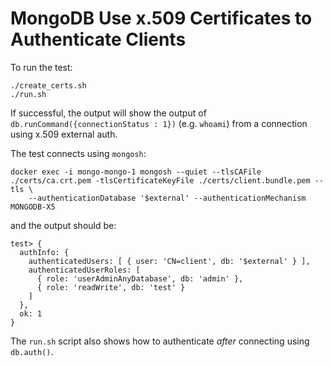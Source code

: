 # MongoDB Use x.509 Certificates to Authenticate Clients

To run the test:
```
./create_certs.sh
./run.sh
```

If successful, the output will show the output of `db.runCommand({connectionStatus : 1})` (e.g. `whoami`) from a connection using x.509 external auth.

The test connects using `mongosh`:
```
docker exec -i mongo-mongo-1 mongosh --quiet --tlsCAFile ./certs/ca.crt.pem -tlsCertificateKeyFile ./certs/client.bundle.pem --tls \
    --authenticationDatabase '$external' --authenticationMechanism MONGODB-X5
```

and the output should be:
```
test> {
  authInfo: {
    authenticatedUsers: [ { user: 'CN=client', db: '$external' } ],
    authenticatedUserRoles: [
      { role: 'userAdminAnyDatabase', db: 'admin' },
      { role: 'readWrite', db: 'test' }
    ]
  },
  ok: 1
}
```

The `run.sh` script also shows how to authenticate *after* connecting using `db.auth()`.
